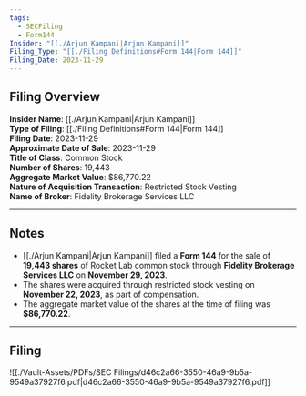 ```yaml
---
tags:
  - SECFiling
  - Form144
Insider: "[[./Arjun Kampani|Arjun Kampani]]"
Filing_Type: "[[./Filing Definitions#Form 144|Form 144]]"
Filing_Date: 2023-11-29
---
```

## Filing Overview

**Insider Name**: [[./Arjun Kampani|Arjun Kampani]]  
**Type of Filing**: [[./Filing Definitions#Form 144|Form 144]]  
**Filing Date**: 2023-11-29  
**Approximate Date of Sale**: 2023-11-29  
**Title of Class**: Common Stock  
**Number of Shares**: 19,443  
**Aggregate Market Value**: $86,770.22  
**Nature of Acquisition Transaction**: Restricted Stock Vesting  
**Name of Broker**: Fidelity Brokerage Services LLC  

---
## Notes

- [[./Arjun Kampani|Arjun Kampani]] filed a **Form 144** for the sale of **19,443 shares** of Rocket Lab common stock through **Fidelity Brokerage Services LLC** on **November 29, 2023**.  
- The shares were acquired through restricted stock vesting on **November 22, 2023**, as part of compensation.  
- The aggregate market value of the shares at the time of filing was **$86,770.22**.  

---
## Filing

![[./Vault-Assets/PDFs/SEC Filings/d46c2a66-3550-46a9-9b5a-9549a37927f6.pdf|d46c2a66-3550-46a9-9b5a-9549a37927f6.pdf]]
